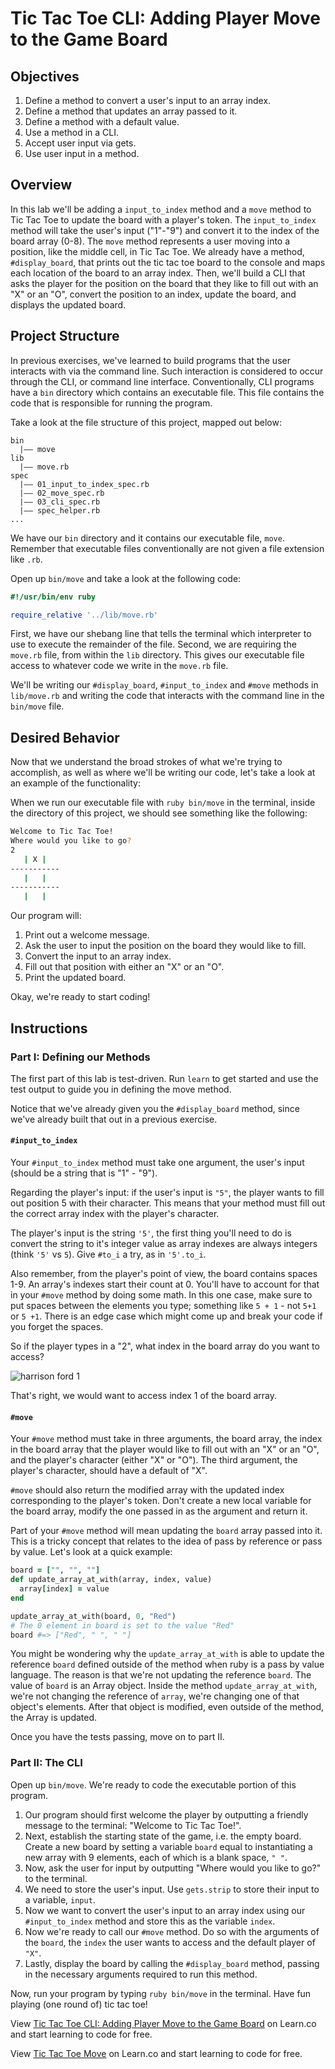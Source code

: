 # Tic Tac Toe CLI: Adding Player Move to the Game Board

## Objectives

1. Define a method to convert a user's input to an array index.
2. Define a method that updates an array passed to it.
3. Define a method with a default value.
4. Use a method in a CLI.
5. Accept user input via gets.
6. Use user input in a method.

## Overview

In this lab we'll be adding a `input_to_index` method and a `move` method to Tic Tac Toe to update the board with a player's token. The `input_to_index` method will take the user's input ("1"-"9") and convert it to the index of the board array (0-8). The `move` method represents a user moving into a position, like the middle cell, in Tic Tac Toe. We already have a method, `#display_board`, that prints out the tic tac toe board to the console and maps each location of the board to an array index. Then, we'll build a CLI that asks the player for the position on the board that they like to fill out with an "X" or an "O", convert the position to an index, update the board, and displays the updated board.

## Project Structure

In previous exercises, we've learned to build programs that the user interacts with via the command line. Such interaction is considered to occur through the CLI, or command line interface. Conventionally, CLI programs have a `bin` directory which contains an executable file. This file contains the code that is responsible for running the program.

Take a look at the file structure of this project, mapped out below:

```
bin
  |–– move
lib
  |–– move.rb
spec
  |–– 01_input_to_index_spec.rb
  |–– 02_move_spec.rb
  |–– 03_cli_spec.rb
  |–– spec_helper.rb
...
```

We have our `bin` directory and it contains our executable file, `move`. Remember that executable files conventionally are not given a file extension like `.rb`.

Open up `bin/move` and take a look at the following code:

```ruby
#!/usr/bin/env ruby

require_relative '../lib/move.rb'
```

First, we have our shebang line that tells the terminal which interpreter to use to execute the remainder of the file. Second, we are requiring the `move.rb` file, from within the `lib` directory. This gives our executable file access to whatever code we write in the `move.rb` file.

We'll be writing our `#display_board`, `#input_to_index` and `#move` methods in `lib/move.rb` and writing the code that interacts with the command line in the `bin/move` file.

## Desired Behavior

Now that we understand the broad strokes of what we're trying to accomplish, as well as where we'll be writing our code, let's take a look at an example of the functionality:

When we run our executable file with `ruby bin/move` in the terminal, inside the directory of this project, we should see something like the following:

```bash
Welcome to Tic Tac Toe!
Where would you like to go?
2
   | X |   
-----------
   |   |   
-----------
   |   |   
```

Our program will:

1. Print out a welcome message.
2. Ask the user to input the position on the board they would like to fill.
3. Convert the input to an array index.
4. Fill out that position with either an "X" or an "O".
5. Print the updated board.

Okay, we're ready to start coding!

## Instructions

### Part I: Defining our Methods

The first part of this lab is test-driven. Run `learn` to get started and use the test output to guide you in defining the move method.

Notice that we've already given you the `#display_board` method, since we've already built that out in a previous exercise.

#### `#input_to_index`

Your `#input_to_index` method must take one argument, the user's input (should be a string that is "1" - "9").

Regarding the player's input: if the user's input is `"5"`, the player wants to fill out position 5 with their character. This means that your method must fill out the correct array index with the player's character.

The player's input is the string `'5'`, the first thing you'll need to do is convert the string to it's integer value as array indexes are always integers (think `'5'` vs `5`). Give `#to_i` a try, as in `'5'.to_i`.

Also remember, from the player's point of view, the board contains spaces 1-9. An array's indexes start their count at 0. You'll have to account for that in your `#move` method by doing some math. In this one case, make sure to put spaces between the elements you type; something like `5 + 1` - not `5+1` or `5 +1`. There is an edge case which might come up and break your code if you forget the spaces.

So if the player types in a "2", what index in the board array do you want to access?

![harrison ford 1](http://giphy.com/gifs/96OcHR3Ojz9QI "Harrison Ford: 1")

That's right, we would want to access index 1 of the board array.

#### `#move`

Your `#move` method must take in three arguments, the board array, the index in the board array that the player would like to fill out with an "X" or an "O", and the player's character (either "X" or "O"). The third argument, the player's character, should have a default of "X".

`#move` should also return the modified array with the updated index corresponding to the player's token. Don't create a new local variable for the board array, modify the one passed in as the argument and return it.

Part of your `#move` method will mean updating the `board` array passed into it. This is a tricky concept that relates to the idea of pass by reference or pass by value. Let's look at a quick example:

```ruby
board = ["", "", ""]
def update_array_at_with(array, index, value)
  array[index] = value
end

update_array_at_with(board, 0, "Red")
# The 0 element in board is set to the value "Red"
board #=> ["Red", " ", " "]
```

You might be wondering why the `update_array_at_with` is able to update the reference `board` defined outside of the method when ruby is a pass by value language. The reason is that we're not updating the reference `board`. The value of `board` is an Array object. Inside the method `update_array_at_with`, we're not changing the reference of `array`, we're changing one of that object's elements. After that object is modified, even outside of the method, the Array is updated.

Once you have the tests passing, move on to part II.

### Part II: The CLI

Open up `bin/move`. We're ready to code the executable portion of this program.

1. Our program should first welcome the player by outputting a friendly message to the terminal: "Welcome to Tic Tac Toe!".
2. Next, establish the starting state of the game, i.e. the empty board. Create a new board by setting a variable `board` equal to instantiating a new array with 9 elements, each of which is a blank space, `" "`.  
3. Now, ask the user for input by outputting "Where would you like to go?" to the terminal.
4. We need to store the user's input. Use `gets.strip` to store their input to a variable, `input`.
5. Now we want to convert the user's input to an array index using our `#input_to_index` method and store this as the variable `index`.
6. Now we're ready to call our `#move` method. Do so with the arguments of the `board`, the `index` the user wants to access and the default player of `"X"`.
7. Lastly, display the board by calling the `#display_board` method, passing in the necessary arguments required to run this method.

Now, run your program by typing `ruby bin/move` in the terminal. Have fun playing (one round of) tic tac toe!

<p data-visibility='hidden'>View <a href='https://learn.co/lessons/ttt-5-move-rb' title='Tic Tac Toe CLI: Adding Player Move to the Game Board'>Tic Tac Toe CLI: Adding Player Move to the Game Board</a> on Learn.co and start learning to code for free.</p>

<p data-visibility='hidden'>View <a href='https://learn.co/lessons/ttt-5-move-rb'>Tic Tac Toe Move</a> on Learn.co and start learning to code for free.</p>
